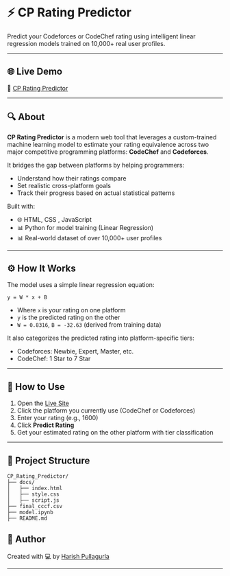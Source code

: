 # ⚡ CP Rating Predictor

Predict your Codeforces or CodeChef rating using intelligent linear regression models trained on 10,000+ real user profiles.

---

## 🌐 Live Demo

🔗 [CP Rating Predictor](https://harishpullagurla.github.io/CP_Rating_Predictor/)

---

## 🔍 About

**CP Rating Predictor** is a modern web tool that leverages a custom-trained machine learning model to estimate your rating equivalence across two major competitive programming platforms: **CodeChef** and **Codeforces**.

It bridges the gap between platforms by helping programmers:

* Understand how their ratings compare
* Set realistic cross-platform goals
* Track their progress based on actual statistical patterns

Built with:

* 🌐 HTML, CSS , JavaScript
* 📊 Python for model training (Linear Regression)
* 📊 Real-world dataset of over 10,000+ user profiles

---

## ⚙️ How It Works

The model uses a simple linear regression equation:

```
y = W * x + B
```

* Where `x` is your rating on one platform
* `y` is the predicted rating on the other
* `W = 0.8316`, `B = -32.63` (derived from training data)

It also categorizes the predicted rating into platform-specific tiers:

* Codeforces: Newbie, Expert, Master, etc.
* CodeChef: 1 Star to 7 Star

---

## 🚀 How to Use

1. Open the [Live Site](https://harishpullagurla.github.io/CP_Rating_Predictor/)
2. Click the platform you currently use (CodeChef or Codeforces)
3. Enter your rating (e.g., 1600)
4. Click **Predict Rating**
5. Get your estimated rating on the other platform with tier classification

---

## 📂 Project Structure

```
CP_Rating_Predictor/
├── docs/                     
│   ├── index.html
│   ├── style.css
│   ├── script.js
├── final_cccf.csv            
├── model.ipynb              
├── README.md
```


## 👤 Author

Created with 💻 by [Harish Pullagurla](https://github.com/harishpullagurla)

---